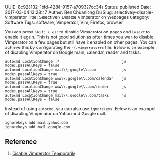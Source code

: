 UUID: 8c928132-1bfd-4288-9157-a709327cc34a
Status: published
Date: 2017-03-04 13:28:47
Author: Ben Chuanlong Du
Slug: selectively-disable-vimperator
Title: Selectively Disable Vimperator on Webpages
Category: Software
Tags: software, Vimperator, Vim, Firefox, browser



You can press `shift + esc` to disable Vimperator on pages and `insert` to enable it again. 
This is not good solution as often times you wan to disable Vimperator on a few pages 
but still have it enabled on other pages. 
You can achieve this by configurating the `~/.vimperatorrc` file.
Below is an example of disabling Vimperator on Google main, calendar, reader and tasks. 
```
autocmd LocationChange .*                             js modes.passAllKeys = false
autocmd LocationChange mail\\.google\\.com            js modes.passAllKeys = true
autocmd LocationChange www\\.google\\.com/calendar    js modes.passAllKeys = true
autocmd LocationChange www\\.google\\.com/reader      js modes.passAllKeys = true
autocmd LocationChange mail\\.google\\.com/tasks      js modes.passAllKeys = false
```
Instead of using `autocmd`, 
you can also use `ignorekeys`. 
Below is an exampel of disabling Vimperator on Yahoo and Google mail.
```
ignorekeys add mail.yahoo.com
ignorekeys add mail.google.com
```

## Reference

1. [Disable Vimperator Temporarily](http://stackoverflow.com/questions/14271624/disable-vimperator-temporarily)
